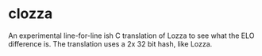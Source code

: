 # clozza
An experimental line-for-line ish C translation of Lozza to see what the ELO difference is. The translation uses a 2x 32 bit hash, like Lozza.  
